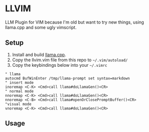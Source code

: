# LLVIM
LLM Plugin for VIM because I'm old but want to try new things, using llama.cpp and some ugly vimscript.

## Setup
1. Install and build [llama.cpp](https://github.com/ggerganov/llama.cpp?tab=readme-ov-file#building-the-project).
2. Copy the llvim.vim file from this repo to `~/.vim/autoload/`
3. Copy the keybindings below into your `~/.vimrc`
```vim
" llama
autocmd BufWinEnter /tmp/llama-prompt set syntax=markdown
" insert mode
inoremap <C-K> <Cmd>call llama#doLlamaGen()<CR>
" normal mode
nnoremap <C-K> <Cmd>call llama#doLlamaGen()<CR>
nnoremap <C-B> <Cmd>call llama#openOrClosePromptBuffer()<CR>
"visual mode
vnoremap <C-K> <Cmd>call llama#doLlamaGen()<CR>
```

## Usage
